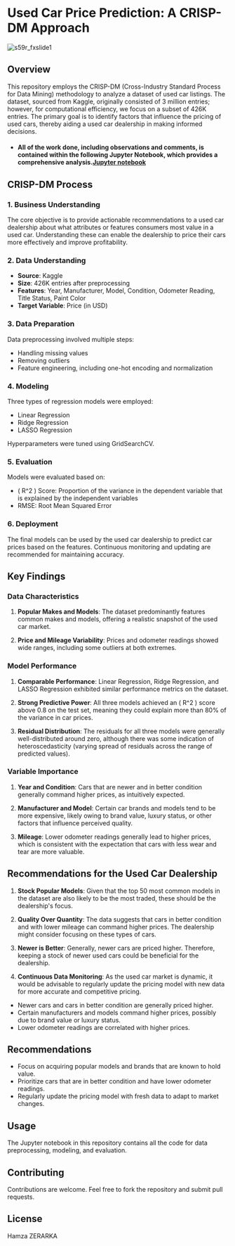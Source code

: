 

# Used Car Price Prediction: A CRISP-DM Approach
![s59r_fxslide1](https://github.com/ZERARKAH/Used-Car-Price-Prediction/assets/130615319/a68d3a72-3fe8-46d2-99c5-21d1f65d4714)
## Overview

This repository employs the CRISP-DM (Cross-Industry Standard Process for Data Mining) methodology to analyze a dataset of used car listings. The dataset, sourced from Kaggle, originally consisted of 3 million entries; however, for computational efficiency, we focus on a subset of 426K entries. The primary goal is to identify factors that influence the pricing of used cars, thereby aiding a used car dealership in making informed decisions.
- #### All of the work done, including observations and comments, is contained within the following Jupyter Notebook, which provides a comprehensive analysis.[Jupyter notebook]([https://github.com/ZERARKAH/Amazon_coupons/blob/da30e4371936c06cc978ae41f135aadb3d0f6969/prompt.ipynb](https://github.com/ZERARKAH/Used-Car-Price-Prediction/blob/main/Final.ipynb))
## CRISP-DM Process

### 1. Business Understanding

The core objective is to provide actionable recommendations to a used car dealership about what attributes or features consumers most value in a used car. Understanding these can enable the dealership to price their cars more effectively and improve profitability.

### 2. Data Understanding

- **Source**: Kaggle
- **Size**: 426K entries after preprocessing
- **Features**: Year, Manufacturer, Model, Condition, Odometer Reading, Title Status, Paint Color
- **Target Variable**: Price (in USD)

### 3. Data Preparation

Data preprocessing involved multiple steps:
- Handling missing values
- Removing outliers
- Feature engineering, including one-hot encoding and normalization

### 4. Modeling

Three types of regression models were employed:
- Linear Regression
- Ridge Regression
- LASSO Regression

Hyperparameters were tuned using GridSearchCV.

### 5. Evaluation

Models were evaluated based on:
- \( R^2 \) Score: Proportion of the variance in the dependent variable that is explained by the independent variables
- RMSE: Root Mean Squared Error

### 6. Deployment

The final models can be used by the used car dealership to predict car prices based on the features. Continuous monitoring and updating are recommended for maintaining accuracy.

## Key Findings

### Data Characteristics

1. **Popular Makes and Models**: The dataset predominantly features common makes and models, offering a realistic snapshot of the used car market.
  
2. **Price and Mileage Variability**: Prices and odometer readings showed wide ranges, including some outliers at both extremes.

### Model Performance

1. **Comparable Performance**: Linear Regression, Ridge Regression, and LASSO Regression exhibited similar performance metrics on the dataset.

2. **Strong Predictive Power**: All three models achieved an \( R^2 \) score above 0.8 on the test set, meaning they could explain more than 80% of the variance in car prices.

3. **Residual Distribution**: The residuals for all three models were generally well-distributed around zero, although there was some indication of heteroscedasticity (varying spread of residuals across the range of predicted values).

### Variable Importance

1. **Year and Condition**: Cars that are newer and in better condition generally command higher prices, as intuitively expected.

2. **Manufacturer and Model**: Certain car brands and models tend to be more expensive, likely owing to brand value, luxury status, or other factors that influence perceived quality.

3. **Mileage**: Lower odometer readings generally lead to higher prices, which is consistent with the expectation that cars with less wear and tear are more valuable.

## Recommendations for the Used Car Dealership

1. **Stock Popular Models**: Given that the top 50 most common models in the dataset are also likely to be the most traded, these should be the dealership's focus.

2. **Quality Over Quantity**: The data suggests that cars in better condition and with lower mileage can command higher prices. The dealership might consider focusing on these types of cars.

3. **Newer is Better**: Generally, newer cars are priced higher. Therefore, keeping a stock of newer used cars could be beneficial for the dealership.

4. **Continuous Data Monitoring**: As the used car market is dynamic, it would be advisable to regularly update the pricing model with new data for more accurate and competitive pricing.


- Newer cars and cars in better condition are generally priced higher.
- Certain manufacturers and models command higher prices, possibly due to brand value or luxury status.
- Lower odometer readings are correlated with higher prices.

## Recommendations

- Focus on acquiring popular models and brands that are known to hold value.
- Prioritize cars that are in better condition and have lower odometer readings.
- Regularly update the pricing model with fresh data to adapt to market changes.

## Usage

The Jupyter notebook in this repository contains all the code for data preprocessing, modeling, and evaluation.

## Contributing

Contributions are welcome. Feel free to fork the repository and submit pull requests.

## License

Hamza ZERARKA

#

